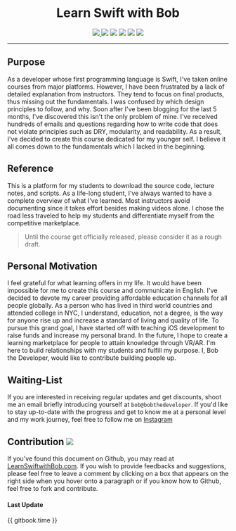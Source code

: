 
<div align="center">
<strong><h1>Learn Swift with Bob</h1></strong>
</div>

<p align="center">
<a href="https://www.bobthedeveloper.io"><img src="https://img.shields.io/badge/Instructor-Bob Lee-CE1312.svg"</a>
 <a><img src="https://img.shields.io/badge/Langauge-Swift_3.1-E73A05.svg?style=flat"></a>
 <a><img src="https://img.shields.io/badge/iOS-10.3-1E8CFD.svg?style=flat"></a>
 <a href="https://linkedin.com/in/bobthedev"><img src= "https://img.shields.io/badge/LinkedIn-Connect-233642.svg"></a>
<a href="https://blog.bobthedeveloper.io"><img src="https://img.shields.io/badge/Medium-Blog-19AA6E.svg"/></a>
<a><img src="https://img.shields.io/badge/Platform-Udemy-00A202.svg"/></a>
</p>
<hr>

## Purpose
As a developer whose first programming language is Swift, I've taken online courses from major platforms. However, I have been frustrated by a lack of detailed explanation from instructors. They tend to focus on final products, thus missing out the fundamentals. I was confused by which design principles to follow, and why. Soon after I've been blogging for the last 5 months, I've discovered this isn't the only problem of mine. I've received hundreds of emails and questions regarding how to write code that does not violate principles such as DRY, modularity, and readability. As a result, I've decided to create this course dedicated for my younger self. I believe it all comes down to the fundamentals which I lacked in the beginning.

## Reference
This is a platform for my students to download the source code, lecture notes, and scripts. As a life-long student, I've always wanted to have a complete overview of what I've learned. Most instructors avoid documenting since it takes effort besides making videos alone. I chose the road less traveled to help my students and differentiate myself from the competitive marketplace.

> Until the course get officially released, please consider it as a rough draft.

## Personal Motivation
I feel grateful for what learning offers in my life. It would have been impossible for me to create this course and communicate in English. I've decided to devote my career providing affordable education channels for all people globally. As a person who has lived in third world countries and attended college in NYC, I understand, education, not a degree, is the way for anyone rise up and increase a standard of living and quality of life. To pursue this grand goal, I have started off with teaching iOS development to raise funds and increase my personal brand. In the future, l hope to create a learning marketplace for people to attain knowledge through VR/AR. I'm here to build relationships with my students and fulfill my purpose. I, Bob the Developer, would like to contribute building people up.

## Waiting-List
If you are interested in receiving regular updates and get discounts, shoot me an email briefly introducing yourself at `bob@bobthedeveloper`. If you'd like to stay up-to-date with the progress and get to know me at a personal level and my work journey, feel free to follow me on [Instagram](https://instagram.com/bobthedev)

## Contribution [![](https://img.shields.io/badge/contributions-welcome-brightgreen.svg?style=flat)]()

If you've found this document on Github, you may read at [LearnSwiftwithBob.com](https://learnswiftwithbob.com). If you wish to provide feedbacks and suggestions, please feel free to leave a comment by clicking on a box that appears on the right side when you hover onto a paragraph or if you know how to Github, feel free to fork and contribute.

#### Last Update
{{ gitbook.time }}
